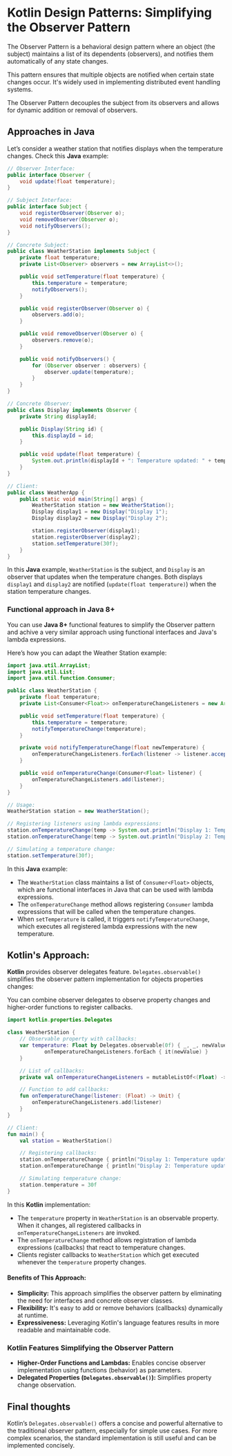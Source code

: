# Kotlin Design Patterns: Simplifying the Observer Pattern


The Observer Pattern is a behavioral design pattern where an object (the subject) maintains a list of its dependents (observers), and notifies them automatically of any state changes.

This pattern ensures that multiple objects are notified when certain state changes occur. It's widely used in implementing distributed event handling systems.

The Observer Pattern decouples the subject from its observers and allows for dynamic addition or removal of observers.

## Approaches in Java

Let’s consider a weather station that notifies displays when the temperature changes. Check this **Java** example:
```java
// Observer Interface:
public interface Observer {
    void update(float temperature);
}

// Subject Interface:
public interface Subject {
    void registerObserver(Observer o);
    void removeObserver(Observer o);
    void notifyObservers();
}

// Concrete Subject:
public class WeatherStation implements Subject {
    private float temperature;
    private List<Observer> observers = new ArrayList<>();

    public void setTemperature(float temperature) {
        this.temperature = temperature;
        notifyObservers();
    }

    public void registerObserver(Observer o) {
        observers.add(o);
    }

    public void removeObserver(Observer o) {
        observers.remove(o);
    }

    public void notifyObservers() {
        for (Observer observer : observers) {
            observer.update(temperature);
        }
    }
}

// Concrete Observer:
public class Display implements Observer {
    private String displayId;

    public Display(String id) {
        this.displayId = id;
    }

    public void update(float temperature) {
        System.out.println(displayId + ": Temperature updated: " + temperature);
    }
}

// Client:
public class WeatherApp {
    public static void main(String[] args) {
        WeatherStation station = new WeatherStation();
        Display display1 = new Display("Display 1");
        Display display2 = new Display("Display 2");

        station.registerObserver(display1);
        station.registerObserver(display2);
        station.setTemperature(30f);
    }
}
```
In this **Java** example, `WeatherStation` is the subject, and `Display` is an observer that updates when the temperature changes. Both displays `display1` and `display2` are notified (`update(float temperature)`) when the station temperature changes.

### Functional approach in Java 8+
You can use **Java 8+** functional features to simplify the Observer pattern and achive a very similar approach using functional interfaces and Java's lambda expressions.

Here’s how you can adapt the Weather Station example:
```java
import java.util.ArrayList;
import java.util.List;
import java.util.function.Consumer;

public class WeatherStation {
    private float temperature;
    private List<Consumer<Float>> onTemperatureChangeListeners = new ArrayList<>();

    public void setTemperature(float temperature) {
        this.temperature = temperature;
        notifyTemperatureChange(temperature);
    }

    private void notifyTemperatureChange(float newTemperature) {
        onTemperatureChangeListeners.forEach(listener -> listener.accept(newTemperature));
    }

    public void onTemperatureChange(Consumer<Float> listener) {
        onTemperatureChangeListeners.add(listener);
    }
}

// Usage:
WeatherStation station = new WeatherStation();

// Registering listeners using lambda expressions:
station.onTemperatureChange(temp -> System.out.println("Display 1: Temperature updated to " + temp));
station.onTemperatureChange(temp -> System.out.println("Display 2: Temperature updated to " + temp));

// Simulating a temperature change:
station.setTemperature(30f);
```
In this **Java** example:

-   The `WeatherStation` class maintains a list of `Consumer<Float>` objects, which are functional interfaces in Java that can be used with lambda expressions.
-   The `onTemperatureChange` method allows registering `Consumer` lambda expressions that will be called when the temperature changes.
-   When `setTemperature` is called, it triggers `notifyTemperatureChange`, which executes all registered lambda expressions with the new temperature.

## Kotlin's Approach:
**Kotlin** provides observer delegates feature. `Delegates.observable()` simplifies the observer pattern implementation for objects properties changes:

You can combine observer delegates to observe property changes and higher-order functions to register callbacks.
```kotlin
import kotlin.properties.Delegates

class WeatherStation {
    // Observable property with callbacks:
    var temperature: Float by Delegates.observable(0f) { _, _, newValue ->
            onTemperatureChangeListeners.forEach { it(newValue) }
    }

    // List of callbacks:
    private val onTemperatureChangeListeners = mutableListOf<(Float) -> Unit>()

    // Function to add callbacks:
    fun onTemperatureChange(listener: (Float) -> Unit) {
        onTemperatureChangeListeners.add(listener)
    }
}

// Client:
fun main() {
    val station = WeatherStation()

    // Registering callbacks:
    station.onTemperatureChange { println("Display 1: Temperature updated to $it") }
    station.onTemperatureChange { println("Display 2: Temperature updated to $it") }

    // Simulating temperature change:
    station.temperature = 30f
}
```

In this **Kotlin** implementation:
-   The `temperature` property in `WeatherStation` is an observable property. When it changes, all registered callbacks in `onTemperatureChangeListeners` are invoked.
-   The `onTemperatureChange` method allows registration of lambda expressions (callbacks) that react to temperature changes.
-   Clients register callbacks to `WeatherStation` which get executed whenever the `temperature` property changes.

#### Benefits of This Approach:
-   **Simplicity:** This approach simplifies the observer pattern by eliminating the need for interfaces and concrete observer classes.
-   **Flexibility:** It's easy to add or remove behaviors (callbacks) dynamically at runtime.
-   **Expressiveness:** Leveraging Kotlin's language features results in more readable and maintainable code.

### Kotlin Features Simplifying the Observer Pattern
- **Higher-Order Functions and Lambdas:** Enables concise observer implementation using functions (behavior) as parameters.
- **Delegated Properties (`Delegates.observable()`):** Simplifies property change observation.


## Final thoughts
Kotlin’s `Delegates.observable()` offers a concise and powerful alternative to the traditional observer pattern, especially for simple use cases. For more complex scenarios, the standard implementation is still useful and can be implemented concisely.
